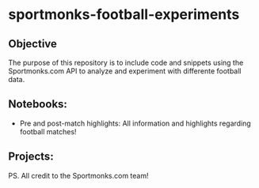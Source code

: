 # sportmonks-football-experiments

## Objective

The purpose of this repository is to include code and snippets using the Sportmonks.com API to analyze and experiment with differente football data. 

## Notebooks:
- Pre and post-match highlights: All information and highlights regarding football matches!

## Projects:


PS. All credit to the Sportmonks.com team!